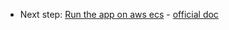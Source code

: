 * Next step: [Run the app on aws ecs](https://www.awstutorials.cloud/post/tutorials/ecs-preview-tut/) - [official doc](https://docs.aws.amazon.com/eks/latest/userguide/getting-started-eksctl.html)
